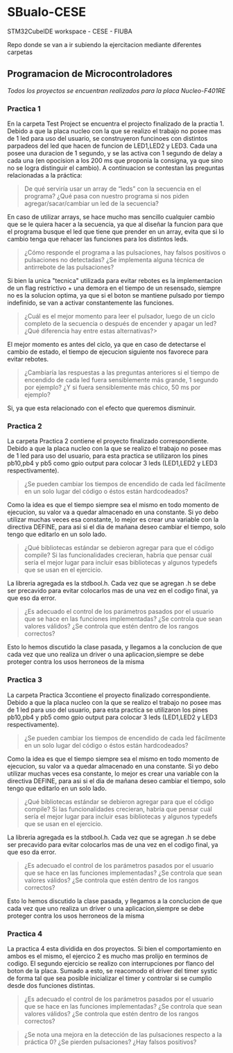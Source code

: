# SBualo-CESE
STM32CubeIDE workspace  - CESE - FIUBA

Repo donde se van a ir subiendo la ejercitacion mediante diferentes carpetas


## Programacion de Microcontroladores

_Todos los proyectos se encuentran realizados para la placa Nucleo-F401RE_ 

### Practica 1

En la carpeta Test Project se encuentra el projecto finalizado de la practia 1.  Debido a que la placa nucleo con la que se realizo el trabajo no posee mas de 1 led para uso del usuario, se construyeron funcinoes con distintos parpadeos del led que hacen de funcion de LED1,LED2 y LED3.
Cada una posee una duracion de 1 segundo, y se las activa con 1 segundo de delay a cada una (en opocision a los 200 ms que proponia la consigna, ya que sino no se logra distinguir el cambio). 
A continuacion se contestan las preguntas relacionadas a la práctica:
>De qué serviría usar un array de “leds” con la secuencia en el programa? ¿Qué pasa con nuestro programa si nos piden agregar/sacar/cambiar un led de la secuencia? 

En caso de utilizar arrays, se hace mucho mas sencillo cualquier cambio que se le quiera hacer a la secuencia, ya que al diseñar la funcion para que el programa busque el led que tiene que prender en un array, evita que si lo cambio tenga que rehacer las funciones para los distintos leds.
>¿Cómo responde el programa a las pulsaciones, hay falsos positivos o pulsaciones no detectadas? ¿Se implementa alguna técnica de antirrebote de las pulsaciones?

Si bien la unica "tecnica" utilizada para evitar rebotes es la implementacion de un flag restrictivo + una demora en el tiempo de un resensado, siempre no es la solucion optima, ya que si el boton se mantiene pulsado por tiempo indefinido, se van a activar constantemente las funciones.
>¿Cuál es el mejor momento para leer el pulsador, luego de un ciclo completo de la secuencia o después de encender y apagar un led? ¿Qué diferencia hay entre estas alternativas?>

El mejor momento es antes del ciclo, ya que en caso de detectarse el cambio de estado, el tiempo de ejecucion siguiente nos favorece para evitar rebotes.
>¿Cambiaría las respuestas a las preguntas anteriores si el tiempo de encendido de cada led fuera sensiblemente más grande, 1 segundo por ejemplo? ¿Y si fuera  sensiblemente más chico, 50 ms por ejemplo?

Si, ya que esta relacionado con el efecto que queremos disminuir.







### Practica 2

La carpeta Practica 2 contiene el proyecto finalizado correspondiente.  Debido a que la placa nucleo con la que se realizo el trabajo no posee mas de 1 led para uso del usuario, para esta practica se utilizaron los pines pb10,pb4 y pb5 como gpio output para colocar 3 leds (LED1,LED2 y LED3 respectivamente).

>¿Se pueden cambiar los tiempos de encendido de cada led fácilmente en un solo lugar del código o éstos están hardcodeados?

Como la idea es que el tiempo siempre sea el mismo en todo momento de ejecucion, su valor va a quedar almacenado en una constante. Si yo debo utilizar muchas veces esa constante, lo mejor es crear una variable con la directiva DEFINE, para asi si el dia de mañana deseo cambiar el tiempo, solo tengo que editarlo en un solo lado.

>¿Qué bibliotecas estándar se debieron agregar para que el código compile? Si las funcionalidades crecieran, habría que pensar cuál sería el mejor lugar para incluir esas bibliotecas y algunos typedefs que se usan en el ejercicio.

La libreria agregada es la stdbool.h. Cada vez que se agregan .h se debe ser precavido para evitar colocarlos mas de una vez en el codigo final, ya que eso da error.

>¿Es adecuado el control de los parámetros pasados por el usuario que se hace en las funciones implementadas? ¿Se controla que sean valores válidos? ¿Se controla que estén dentro de los rangos correctos?

Esto lo hemos discutido la clase pasada, y llegamos a la conclucion de que cada vez que uno realiza un driver o una aplicacion,siempre se debe proteger contra los usos herroneos de la misma

### Practica 3

La carpeta Practica 3ccontiene el proyecto finalizado correspondiente.  Debido a que la placa nucleo con la que se realizo el trabajo no posee mas de 1 led para uso del usuario, para esta practica se utilizaron los pines pb10,pb4 y pb5 como gpio output para colocar 3 leds (LED1,LED2 y LED3 respectivamente).

>¿Se pueden cambiar los tiempos de encendido de cada led fácilmente en un solo lugar del código o éstos están hardcodeados?

Como la idea es que el tiempo siempre sea el mismo en todo momento de ejecucion, su valor va a quedar almacenado en una constante. Si yo debo utilizar muchas veces esa constante, lo mejor es crear una variable con la directiva DEFINE, para asi si el dia de mañana deseo cambiar el tiempo, solo tengo que editarlo en un solo lado.

>¿Qué bibliotecas estándar se debieron agregar para que el código compile? Si las funcionalidades crecieran, habría que pensar cuál sería el mejor lugar para incluir esas bibliotecas y algunos typedefs que se usan en el ejercicio.

La libreria agregada es la stdbool.h. Cada vez que se agregan .h se debe ser precavido para evitar colocarlos mas de una vez en el codigo final, ya que eso da error.

>¿Es adecuado el control de los parámetros pasados por el usuario que se hace en las funciones implementadas? ¿Se controla que sean valores válidos? ¿Se controla que estén dentro de los rangos correctos?

Esto lo hemos discutido la clase pasada, y llegamos a la conclucion de que cada vez que uno realiza un driver o una aplicacion,siempre se debe proteger contra los usos herroneos de la misma


### Practica 4
La practica 4 esta dividida en dos proyectos. Si bien el comportamiento en ambos es el mismo, el ejercico 2 es mucho mas prolijo en terminos de codigo.
El segundo ejercicio se realizo con interrupciones por flanco del boton de la placa. Sumado a esto, se reacomodo el driver del timer systic de forma tal que sea posible inicializar el timer y controlar si se cumplio desde dos funciones distintas.

>¿Es adecuado el control de los parámetros pasados por el usuario que se hace en las funciones implementadas? ¿Se controla que sean valores válidos? ¿Se controla que estén dentro de los rangos correctos? 

>¿Se nota una mejora en la detección de las pulsaciones respecto a la práctica 0? ¿Se pierden pulsaciones? ¿Hay falsos positivos?

